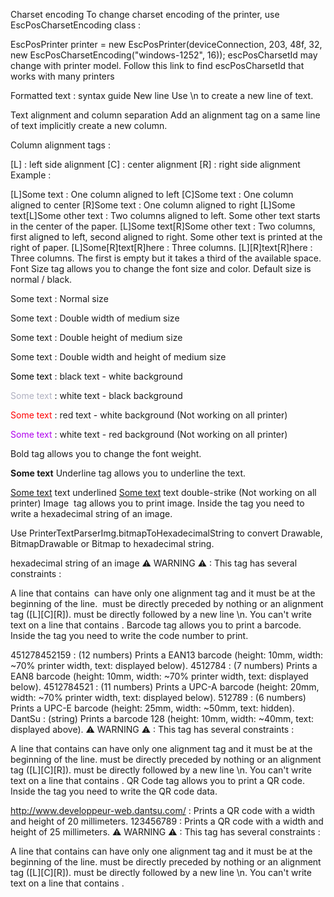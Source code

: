 Charset encoding
To change charset encoding of the printer, use EscPosCharsetEncoding class :

EscPosPrinter printer = new EscPosPrinter(deviceConnection, 203, 48f, 32, new EscPosCharsetEncoding("windows-1252", 16));
escPosCharsetId may change with printer model. Follow this link to find escPosCharsetId that works with many printers

Formatted text : syntax guide
New line
Use \n to create a new line of text.

Text alignment and column separation
Add an alignment tag on a same line of text implicitly create a new column.

Column alignment tags :

[L] : left side alignment
[C] : center alignment
[R] : right side alignment
Example :

[L]Some text : One column aligned to left
[C]Some text : One column aligned to center
[R]Some text : One column aligned to right
[L]Some text[L]Some other text : Two columns aligned to left. Some other text starts in the center of the paper.
[L]Some text[R]Some other text : Two columns, first aligned to left, second aligned to right. Some other text is printed at the right of paper.
[L]Some[R]text[R]here : Three columns.
[L][R]text[R]here : Three columns. The first is empty but it takes a third of the available space.
Font
Size
<font></font> tag allows you to change the font size and color. Default size is normal / black.

<font size='normal'>Some text</font> : Normal size

<font size='wide'>Some text</font> : Double width of medium size

<font size='tall'>Some text</font> : Double height of medium size

<font size='big'>Some text</font> : Double width and height of medium size

<font color='black'>Some text</font> : black text - white background

<font color='bg-black'>Some text</font> : white text - black background

<font color='red'>Some text</font> : red text - white background (Not working on all printer)

<font color='bg-red'>Some text</font> : white text - red background (Not working on all printer)

Bold
<b></b> tag allows you to change the font weight.

<b>Some text</b>
Underline
<u></u> tag allows you to underline the text.

<u>Some text</u> text underlined
<u type='double'>Some text</u> text double-strike (Not working on all printer)
Image
<img></img> tag allows you to print image. Inside the tag you need to write a hexadecimal string of an image.

Use PrinterTextParserImg.bitmapToHexadecimalString to convert Drawable, BitmapDrawable or Bitmap to hexadecimal string.

<img>hexadecimal string of an image</img>
⚠ WARNING ⚠ : This tag has several constraints :

A line that contains <img></img> can have only one alignment tag and it must be at the beginning of the line.
<img> must be directly preceded by nothing or an alignment tag ([L][C][R]).
</img> must be directly followed by a new line \n.
You can't write text on a line that contains <img></img>.
Barcode
<barcode></barcode> tag allows you to print a barcode. Inside the tag you need to write the code number to print.

<barcode>451278452159</barcode> : (12 numbers)
Prints a EAN13 barcode (height: 10mm, width: ~70% printer width, text: displayed below).
<barcode type='ean8'>4512784</barcode> : (7 numbers)
Prints a EAN8 barcode (height: 10mm, width: ~70% printer width, text: displayed below).
<barcode type='upca' height='20'>4512784521</barcode> : (11 numbers)
Prints a UPC-A barcode (height: 20mm, width: ~70% printer width, text: displayed below).
<barcode type='upce' height='25' width='50' text='none'>512789</barcode> : (6 numbers)
Prints a UPC-E barcode (height: 25mm, width: ~50mm, text: hidden).
<barcode type='128' width='40' text='above'>DantSu</barcode> : (string)
Prints a barcode 128 (height: 10mm, width: ~40mm, text: displayed above).
⚠ WARNING ⚠ : This tag has several constraints :

A line that contains <barcode></barcode> can have only one alignment tag and it must be at the beginning of the line.
<barcode> must be directly preceded by nothing or an alignment tag ([L][C][R]).
</barcode> must be directly followed by a new line \n.
You can't write text on a line that contains <barcode></barcode>.
QR Code
<qrcode></qrcode> tag allows you to print a QR code. Inside the tag you need to write the QR code data.

<qrcode>http://www.developpeur-web.dantsu.com/</qrcode> : Prints a QR code with a width and height of 20 millimeters.
<qrcode size='25'>123456789</qrcode> : Prints a QR code with a width and height of 25 millimeters.
⚠ WARNING ⚠ : This tag has several constraints :

A line that contains <qrcode></qrcode> can have only one alignment tag and it must be at the beginning of the line.
<qrcode> must be directly preceded by nothing or an alignment tag ([L][C][R]).
</qrcode> must be directly followed by a new line \n.
You can't write text on a line that contains <qrcode></qrcode>.